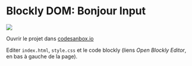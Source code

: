 # Blockly DOM: Bonjour Input

[![](https://codesandbox.io/static/img/play-codesandbox.svg)](https://codesandbox.io/s/github/bfritscher/cours-html-exercices/tree/master/DOM_Bonjour_Input)

Ouvrir le projet dans [codesanbox.io](https://codesandbox.io/s/github/bfritscher/cours-html-exercices/tree/master/DOM_Bonjour_Input)

Editer `index.html`, `style.css` et le code blockly (liens *Open Blockly Editor*, en bas à gauche de la page).
